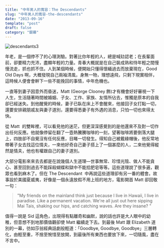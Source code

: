 ```yaml
---
title: "中年男人的寬容：The Descendants"
slug: "中年男人的寬容-the-descendants"
date: "2013-09-16"
template: "post"
draft: false
category: "銀幕"
---
```


![descendants3](media/descendants3.jpg)

年老，是一個停不了的心理測驗。對著比你年輕的人，總是喊攰認老；在長輩面前，卻要精力充沛，盡顯年輕的力量。青春大概就是在自己裝成熟和恃年輕之間慢慢流走，抓也抓不住。人到某個時候，便開始只懂得懷緬過去而放棄現在，Good Old Days 啊，大概發現自己兩袖清風，身無一物，理想遠飛，只剩下現實相伴，這時候人便會會幹下一些不能挽回的事情，中年危機也。

一直等到妻子因意外而昏迷，Matt (George Clooney 飾)才有機會好好審視一下人生，生活隨著時間被婚姻、子女、工作、家族、友情所佔去，惟獨是原本的自我卻已經迷失。到他醒覺的時候，妻子已臥在床上不會醒來，他接回子女打點一切，還要安排親朋戚友與妻子道別，還要得悉妻子有外遇的消息，只怕一切也來得太快。

從 Matt  的雙眸裡，可以看見他的迷茫，但更深深感覺到的是他還來不及對一切作出任何反應。他就像停留在翻了一壺熱騰騰咖啡的一刻，望著咖啡將要倒落大腿上，四肢卻不自覺沒有任何反應，目睹一切發生。得知自己被戴綠帽後，他反常地帶著子女去找這位情夫，一來他好奇自己妻子搭上了一個甚麼的人，二來他覺得縱然是情夫，他也有權跟自己的妻子道別。

大部分電影來來去去都是在說幾個人生道理—世事無常、珍惜光陰、做人不能貪心、甚至回到過去不能踩殺蝴蝶和獄中不能拾肥皂等等。這些道理說了很多遍，觀眾也看到麻木了。但在 The Descendant  中再說這些道理卻有另一番的體會。故事設於美國夏威夷，好像是一個永遠放假不用上班的地方，電影開首 Matt 卻回敬一句：

> "My friends on the mainland think just because I live in Hawaii, I live in paradise. Like a permanent vacation. We're all just out here sipping Mai Tais, shaking our hips, and catching waves. Are they insane? "

值得一說是 Sid 這角色，出現得有點離奇和幽默，說的話也許是大人眼中的幼稚，但意想不到地那價值觀卻使 Matt 繼續走下去。到最後 Matt 跟 Elizabeth 道別的一幕，彷如莎翁經典話劇般輕道：「Goodbye, Goodbye, Goodbye」三層轉化，由輕至重，不捨至惋惜至放開，到最後所有東西也要放下來，一切隨風，盡在不言中。
